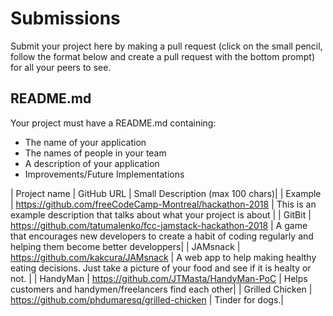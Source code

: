 # Submissions

Submit your project here by making a pull request (click on the small pencil, follow the format below and create a pull request with the bottom prompt) for all your peers to see. 

## README.md
Your project must have a README.md containing:
- The name of your application
- The names of people in your team
- A description of your application
- Improvements/Future Implementations


| Project name | GitHub URL | Small Description (max 100 chars)|
| Example | https://github.com/freeCodeCamp-Montreal/hackathon-2018 | This is an example description that talks about what your project is about |
| GitBit | https://github.com/tatumalenko/fcc-jamstack-hackathon-2018 | A game that encourages new developers to create a habit of coding regularly and helping them become better developpers|
| JAMsnack | https://github.com/kakcura/JAMsnack | A web app to help making healthy eating decisions. Just take a picture of your food and see if it is healty or not. |
| HandyMan | https://github.com/JTMasta/HandyMan-PoC | Helps customers and handymen/freelancers find each other|
| Grilled Chicken | https://github.com/phdumaresq/grilled-chicken | Tinder for dogs.|
